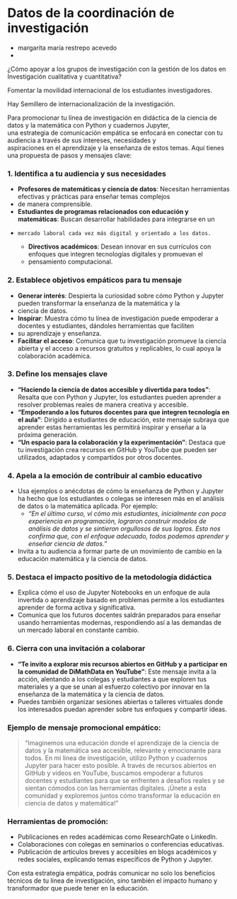 # Datos de la coordinación de investigación 

* margarita maría restrepo acevedo 
* 

¿Cómo apoyar a los grupos de investigación con la gestión de los datos en Investigación cualitativa y cuantitativa?

Fomentar la movilidad internacional de los estudiantes investigadores. 

Hay Semillero de internacionalización de la investigación.


Para promocionar tu línea de investigación en didáctica de la ciencia de datos y la matemática con Python y cuadernos Jupyter,   
una estrategia de comunicación empática se enfocará en conectar con tu audiencia a través de sus intereses, necesidades y   
aspiraciones en el aprendizaje y la enseñanza de estos temas. Aquí tienes una propuesta de pasos y mensajes clave:

### 1. **Identifica a tu audiencia y sus necesidades**
   - **Profesores de matemáticas y ciencia de datos**: Necesitan herramientas efectivas y prácticas para enseñar temas complejos   
 -   de manera comprensible.
   - **Estudiantes de programas relacionados con educación y matemáticas**: Buscan desarrollar habilidades para integrarse en un   
 -     mercado laboral cada vez más digital y orientado a los datos.
   - **Directivos académicos**: Desean innovar en sus currículos con enfoques que integren tecnologías digitales y promuevan el  
   -  pensamiento computacional.

### 2. **Establece objetivos empáticos para tu mensaje**
   - **Generar interés**: Despierta la curiosidad sobre cómo Python y Jupyter pueden transformar la enseñanza de la matemática y la   
   - ciencia de datos.
   - **Inspirar**: Muestra cómo tu línea de investigación puede empoderar a docentes y estudiantes, dándoles herramientas que faciliten  
   -  su aprendizaje y enseñanza.
   - **Facilitar el acceso**: Comunica que tu investigación promueve la ciencia abierta y el acceso a recursos gratuitos y replicables, lo cual apoya la colaboración académica.

### 3. **Define los mensajes clave**
   - **“Haciendo la ciencia de datos accesible y divertida para todos”**: Resalta que con Python y Jupyter, los estudiantes pueden aprender a resolver problemas reales de manera creativa y accesible.
   - **“Empoderando a los futuros docentes para que integren tecnología en el aula”**: Dirigido a estudiantes de educación, este mensaje subraya que aprender estas herramientas les permitirá inspirar y enseñar a la próxima generación.
   - **“Un espacio para la colaboración y la experimentación”**: Destaca que tu investigación crea recursos en GitHub y YouTube que pueden ser utilizados, adaptados y compartidos por otros docentes.

### 4. **Apela a la emoción de contribuir al cambio educativo**
   - Usa ejemplos o anécdotas de cómo la enseñanza de Python y Jupyter ha hecho que los estudiantes o colegas se interesen más en el análisis de datos o la matemática aplicada. Por ejemplo: 
     - *“En el último curso, vi cómo mis estudiantes, inicialmente con poca experiencia en programación, lograron construir modelos de análisis de datos y se sintieron orgullosos de sus logros. Esto nos confirma que, con el enfoque adecuado, todos podemos aprender y enseñar ciencia de datos.”*
   - Invita a tu audiencia a formar parte de un movimiento de cambio en la educación matemática y la ciencia de datos.

### 5. **Destaca el impacto positivo de la metodología didáctica**
   - Explica cómo el uso de Jupyter Notebooks en un enfoque de aula invertida o aprendizaje basado en problemas permite a los estudiantes aprender de forma activa y significativa. 
   - Comunica que los futuros docentes saldrán preparados para enseñar usando herramientas modernas, respondiendo así a las demandas de un mercado laboral en constante cambio.

### 6. **Cierra con una invitación a colaborar**
   - **“Te invito a explorar mis recursos abiertos en GitHub y a participar en la comunidad de DiMathData en YouTube”**: Este mensaje invita a la acción, alentando a los colegas y estudiantes a que exploren tus materiales y a que se unan al esfuerzo colectivo por innovar en la enseñanza de la matemática y la ciencia de datos.
   - Puedes también organizar sesiones abiertas o talleres virtuales donde los interesados puedan aprender sobre tus enfoques y compartir ideas.

### Ejemplo de mensaje promocional empático:
> "Imaginemos una educación donde el aprendizaje de la ciencia de datos y la matemática sea accesible, relevante y emocionante para todos. En mi línea de investigación, utilizo Python y cuadernos Jupyter para hacer esto posible. A través de recursos abiertos en GitHub y videos en YouTube, buscamos empoderar a futuros docentes y estudiantes para que se enfrenten a desafíos reales y se sientan cómodos con las herramientas digitales. ¡Únete a esta comunidad y exploremos juntos cómo transformar la educación en ciencia de datos y matemática!” 

### Herramientas de promoción:
- Publicaciones en redes académicas como ResearchGate o LinkedIn.
- Colaboraciones con colegas en seminarios o conferencias educativas.
- Publicación de artículos breves y accesibles en blogs académicos y redes sociales, explicando temas específicos de Python y Jupyter.

Con esta estrategia empática, podrás comunicar no solo los beneficios técnicos de tu línea de investigación, sino también el impacto humano y transformador que puede tener en la educación.